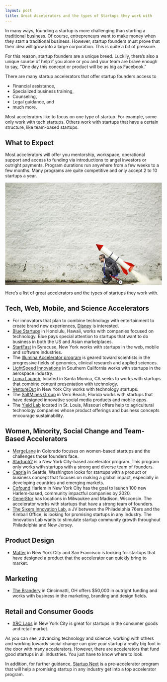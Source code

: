 ```yaml
---
layout: post
title: Great Accelerators and the types of Startups they work with
---
```


In many ways, founding a startup is more challenging than starting a traditional business. Of course, entrepreneurs want to make money when they start a traditional business. However, startup founders must prove that their idea will grow into a large corporation. This is quite a bit of pressure.

For this reason, startup founders are a unique breed. Luckily, there’s also a unique source of help if you alone or you and your team are brave enough to say, “One day this concept or product will be as big as Facebook.”

There are many startup accelerators that offer startup founders access to

- Financial assistance,
- Specialized business training,
- Counseling,
- Legal guidance, and
- much more.

Most accelerators like to focus on one type of startup. For example, some only work with tech startups. Others work with startups that have a certain structure, like team-based startups.

## What to Expect

Most accelerators will offer you mentorship, workspace, operational support and access to funding via introductions to angel investors or outright payments. Program durations run anywhere from a few weeks to a few months. Many programs are quite competitive and only accept 2 to 10 startups a year.

![Startup Accelerator)](/static/2016/accelerator.jpg)

Here’s a list of great accelerators and the types of startups they work with.

## Tech, Web, Mobile, and Science Accelerators

- For innovators that plan to combine technology with entertainment to create brand new experiences, <a href="http://disneyaccelerator.com/">Disney</a> is interested.
- <a href="http://bluestartups.com/">Blue Startups</a> in Honolulu, Hawaii, works with companies focused on technology. Blue pays special attention to startups that want to do business in both the US and Asian marketplaces.
- <a href="http://startfast.net/">StartFast</a> in Syracuse, New York works with startups in the web, mobile and software industries.
- The <a href="http://www.illumina.com/science/accelerator.html">Illumina Accelerator program</a> is geared toward scientists in the progressive fields of genomics, clinical research and applied sciences.
- <a href="http://www.lightspeedic.com/">LightSpeed Innovations</a> in Southern California works with startups in the aerospace industry.
- <a href="http://www.lumapictures.com/launch/">Luma Launch</a>, located in Santa Monica, CA seeks to works with startups that combine content presentation with technology.
- <a href="http://www.ventureoutny.com/">VentureOut</a> in New York City works with technology startups.
- The <a href="http://www.saltminesgroup.com/">SaltMines Group</a> in Vero Beach, Florida works with startups that have designed innovative social media products and mobile apps.
- The <a href="http://www.theyieldlab.com/">Yield Lab</a> located in St. Louis, Missouri offers help to agricultural technology companies whose product offerings and business concepts encourage sustainability.

## Women, Minority, Social Change and Team-Based Accelerators

- <a href="http://mergelane.com/">MergeLane</a> in Colorado focuses on women-based startups and the challenges those founders face.
- <a href="http://startup52.com/">Startup52</a> is a New York City-based accelerator program. This program only works with startups with a strong and diverse team of founders.
- <a href="http://capria.vc/">Capria</a> in Seattle, Washington looks for startups with a product or business concept that focuses on making a global impact, especially in developing countries and emerging markets.
- <a href="https://cofoundharlem.com/">Cofound</a> Harlem in New York City has the goal to launch 100 new Harlem-based, community impactful companies by 2020.
- <a href="http://www.gener8tor.com/">Gener8tor</a> has locations in Milwaukee and Madison, Wisconsin. The accelerator works with startups that have a strong team of founders.
- <a href="http://www.sixersinnovationlab.com/">The Sixers Innovation Lab</a>, a JV between the Philadelphia 76ers and the Kimball Office, is looking for promising startups in any industry. The Innovation Lab wants to stimulate startup community growth throughout Philadelphia and New Jersey.

## Product Design

- <a href="http://matter.vc/">Matter</a> in New York City and San Francisco is looking for startups that have designed a product that the accelerator can quickly bring to market.

## Marketing

- <a href="http://brandery.org/">The Brandery</a> in Cincinnatti, OH offers $50,000 in outright funding and works with business in the marketing, branding and design fields.

## Retail and Consumer Goods

- <a href="http://xrclabs.com/">XRC Labs</a> in New York City is great for startups in the consumer goods and retail market.


As you can see, advancing technology and science, working with others and working towards social change can give your startup a really big foot in the door with many accelerators. However, there are accelerators that fund good startups in all industries. You just have to know where to look.

In addition, for further guidance, <a href="http://www.startupnext.co/">Startup Next</a> is a pre-accelerator program that will help a promising startup in any industry get into a top accelerator program.
